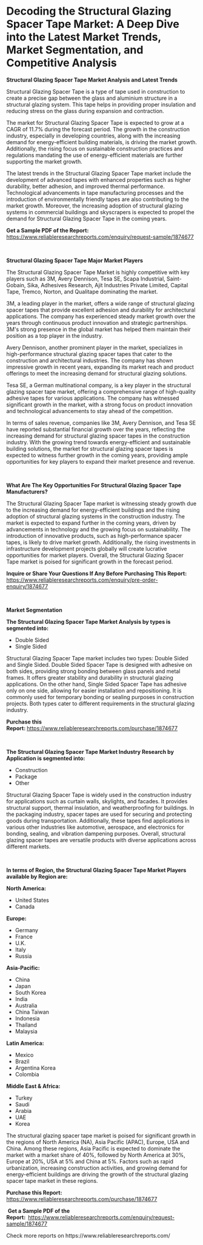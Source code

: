 <p><h1>Decoding the Structural Glazing Spacer Tape Market: A Deep Dive into the Latest Market Trends, Market Segmentation, and Competitive Analysis</h1></p><p><strong>Structural Glazing Spacer Tape Market Analysis and Latest Trends</strong></p>
<p><p>Structural Glazing Spacer Tape is a type of tape used in construction to create a precise gap between the glass and aluminium structure in a structural glazing system. This tape helps in providing proper insulation and reducing stress on the glass during expansion and contraction.</p><p>The market for Structural Glazing Spacer Tape is expected to grow at a CAGR of 11.7% during the forecast period. The growth in the construction industry, especially in developing countries, along with the increasing demand for energy-efficient building materials, is driving the market growth. Additionally, the rising focus on sustainable construction practices and regulations mandating the use of energy-efficient materials are further supporting the market growth.</p><p>The latest trends in the Structural Glazing Spacer Tape market include the development of advanced tapes with enhanced properties such as higher durability, better adhesion, and improved thermal performance. Technological advancements in tape manufacturing processes and the introduction of environmentally friendly tapes are also contributing to the market growth. Moreover, the increasing adoption of structural glazing systems in commercial buildings and skyscrapers is expected to propel the demand for Structural Glazing Spacer Tape in the coming years.</p></p>
<p><strong>Get a Sample PDF of the Report:&nbsp;</strong> <a href="https://www.reliableresearchreports.com/enquiry/request-sample/1874677">https://www.reliableresearchreports.com/enquiry/request-sample/1874677</a></p>
<p>&nbsp;</p>
<p><strong>Structural Glazing Spacer Tape Major Market Players</strong></p>
<p><p>The Structural Glazing Spacer Tape Market is highly competitive with key players such as 3M, Avery Dennison, Tesa SE, Scapa Industrial, Saint-Gobain, Sika, Adhesives Research, Ajit Industries Private Limited, Capital Tape, Tremco, Norton, and Qualitape dominating the market. </p><p>3M, a leading player in the market, offers a wide range of structural glazing spacer tapes that provide excellent adhesion and durability for architectural applications. The company has experienced steady market growth over the years through continuous product innovation and strategic partnerships. 3M's strong presence in the global market has helped them maintain their position as a top player in the industry.</p><p>Avery Dennison, another prominent player in the market, specializes in high-performance structural glazing spacer tapes that cater to the construction and architectural industries. The company has shown impressive growth in recent years, expanding its market reach and product offerings to meet the increasing demand for structural glazing solutions.</p><p>Tesa SE, a German multinational company, is a key player in the structural glazing spacer tape market, offering a comprehensive range of high-quality adhesive tapes for various applications. The company has witnessed significant growth in the market, with a strong focus on product innovation and technological advancements to stay ahead of the competition.</p><p>In terms of sales revenue, companies like 3M, Avery Dennison, and Tesa SE have reported substantial financial growth over the years, reflecting the increasing demand for structural glazing spacer tapes in the construction industry. With the growing trend towards energy-efficient and sustainable building solutions, the market for structural glazing spacer tapes is expected to witness further growth in the coming years, providing ample opportunities for key players to expand their market presence and revenue.</p></p>
<p>&nbsp;</p>
<p><strong>What Are The Key Opportunities For Structural Glazing Spacer Tape Manufacturers?</strong></p>
<p><p>The Structural Glazing Spacer Tape market is witnessing steady growth due to the increasing demand for energy-efficient buildings and the rising adoption of structural glazing systems in the construction industry. The market is expected to expand further in the coming years, driven by advancements in technology and the growing focus on sustainability. The introduction of innovative products, such as high-performance spacer tapes, is likely to drive market growth. Additionally, the rising investments in infrastructure development projects globally will create lucrative opportunities for market players. Overall, the Structural Glazing Spacer Tape market is poised for significant growth in the forecast period.</p></p>
<p><strong>Inquire or Share Your Questions If Any Before Purchasing This Report:</strong> <a href="https://www.reliableresearchreports.com/enquiry/pre-order-enquiry/1874677">https://www.reliableresearchreports.com/enquiry/pre-order-enquiry/1874677</a></p>
<p>&nbsp;</p>
<p><strong>Market Segmentation</strong></p>
<p><strong>The Structural Glazing Spacer Tape Market Analysis by types is segmented into:</strong></p>
<p><ul><li>Double Sided</li><li>Single Sided</li></ul></p>
<p><p>Structural Glazing Spacer Tape market includes two types: Double Sided and Single Sided. Double Sided Spacer Tape is designed with adhesive on both sides, providing strong bonding between glass panels and metal frames. It offers greater stability and durability in structural glazing applications. On the other hand, Single Sided Spacer Tape has adhesive only on one side, allowing for easier installation and repositioning. It is commonly used for temporary bonding or sealing purposes in construction projects. Both types cater to different requirements in the structural glazing industry.</p></p>
<p><strong>Purchase this Report:&nbsp;</strong><a href="https://www.reliableresearchreports.com/purchase/1874677">https://www.reliableresearchreports.com/purchase/1874677</a></p>
<p>&nbsp;</p>
<p><strong>The Structural Glazing Spacer Tape Market Industry Research by Application is segmented into:</strong></p>
<p><ul><li>Construction</li><li>Package</li><li>Other</li></ul></p>
<p><p>Structural Glazing Spacer Tape is widely used in the construction industry for applications such as curtain walls, skylights, and facades. It provides structural support, thermal insulation, and weatherproofing for buildings. In the packaging industry, spacer tapes are used for securing and protecting goods during transportation. Additionally, these tapes find applications in various other industries like automotive, aerospace, and electronics for bonding, sealing, and vibration dampening purposes. Overall, structural glazing spacer tapes are versatile products with diverse applications across different markets.</p></p>
<p>&nbsp;</p>
<p><strong>In terms of Region, the Structural Glazing Spacer Tape Market Players available by Region are:</strong></p>
<p>
    <p> <strong> North America: </strong>
        <ul>
            <li>United States</li>
            <li>Canada</li>
        </ul>
        </p> 
    <p> <strong> Europe: </strong>
        <ul>
            <li>Germany</li>
            <li>France</li>
            <li>U.K.</li>
            <li>Italy</li>
            <li>Russia</li>
        </ul>
        </p> 
    <p> <strong> Asia-Pacific: </strong>
        <ul>
            <li>China</li>
            <li>Japan</li>
            <li>South Korea</li>
            <li>India</li>
            <li>Australia</li>
            <li>China Taiwan</li>
            <li>Indonesia</li>
            <li>Thailand</li>
            <li>Malaysia</li>
        </ul>
        </p> 
    <p> <strong> Latin America: </strong>
        <ul>
            <li>Mexico</li>
            <li>Brazil</li>
            <li>Argentina Korea</li>
            <li>Colombia</li>
        </ul>
        </p> 
    <p> <strong> Middle East & Africa: </strong>
        <ul>
            <li>Turkey</li>
            <li>Saudi</li>
            <li>Arabia</li>
            <li>UAE</li>
            <li>Korea</li>
        </ul>
    </p>
    </p>
<p><p>The structural glazing spacer tape market is poised for significant growth in the regions of North America (NA), Asia Pacific (APAC), Europe, USA and China. Among these regions, Asia Pacific is expected to dominate the market with a market share of 40%, followed by North America at 30%, Europe at 20%, USA at 5% and China at 5%. Factors such as rapid urbanization, increasing construction activities, and growing demand for energy-efficient buildings are driving the growth of the structural glazing spacer tape market in these regions.</p></p>
<p><strong>Purchase this Report: </strong><a href="https://www.reliableresearchreports.com/purchase/1874677">https://www.reliableresearchreports.com/purchase/1874677</a></p>
<p>&nbsp;<strong>Get a Sample PDF of the Report:&nbsp;&nbsp;</strong><a href="https://www.reliableresearchreports.com/enquiry/request-sample/1874677">https://www.reliableresearchreports.com/enquiry/request-sample/1874677</a></p>
<p><strong></strong></p>
<p>Check more reports on https://www.reliableresearchreports.com/</p>
